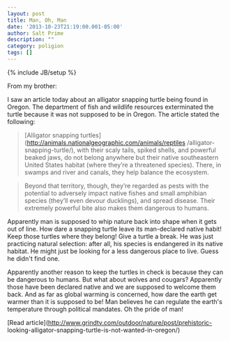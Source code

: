 ```yaml
---
layout: post
title: Man, Oh, Man
date: '2013-10-23T21:19:00.001-05:00'
author: Salt Prime
description: ""
category: poligion
tags: []
---
```

{% include JB/setup %}

From my brother:



I saw an article today about an alligator snapping turtle being found
in Oregon. The department of fish and wildlife resources exterminated
the turtle because it was not supposed to be in Oregon. The article
stated the following:



>[Alligator snapping turtles](http://animals.nationalgeographic.com/animals/reptiles
/alligator-snapping-turtle/), with their scaly tails, spiked shells,
and powerful beaked jaws, do not belong anywhere but their native
southeastern United States habitat (where they’re a threatened
species). There, in swamps and river and canals, they help balance the
ecosystem.

>Beyond that territory, though, they’re regarded as pests with the
potential to adversely impact native fishes and small amphibian
species (they’ll even devour ducklings), and spread disease. Their
extremely powerful bite also makes them dangerous to humans.



Apparently man is supposed to whip nature back into shape when it gets
out of line. How dare a snapping turtle leave its man-declared native
habit! Keep those turtles where they belong! Give a turtle a break. He
was just practicing natural selection: after all, his species is
endangered in its native habitat. He might just be looking for a less
dangerous place to live. Guess he didn't find one.



Apparently another reason to keep the turtles in check is because they
can be dangerous to humans. But what about wolves and cougars?
Apparently those have been declared native and we are supposed to
welcome them back. And as far as global warming is concerned, how dare
the earth get warmer than it is supposed to be! Man believes he can
regulate the earth's temperature through political mandates. Oh the
pride of man!



[Read article](http://www.grindtv.com/outdoor/nature/post/prehistoric-
looking-alligator-snapping-turtle-is-not-wanted-in-oregon/)

